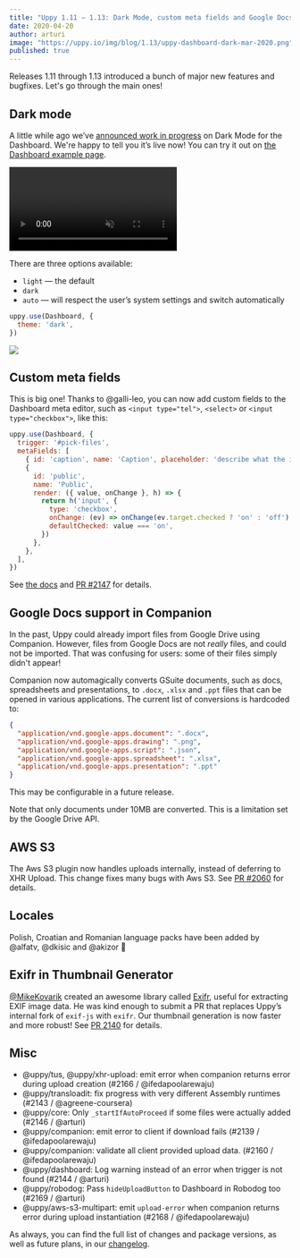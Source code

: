 ```yaml
---
title: "Uppy 1.11 — 1.13: Dark Mode, custom meta fields and Google Docs in Companion"
date: 2020-04-20
author: arturi
image: "https://uppy.io/img/blog/1.13/uppy-dashboard-dark-mar-2020.png"
published: true
---
```


Releases 1.11 through 1.13 introduced a bunch of major new features and bugfixes. Let's go through the main ones!

## Dark mode

A little while ago we’ve [announced work in progress](https://mobile.twitter.com/uppy_io/status/1221070643543838721) on Dark Mode for the Dashboard. We're happy to tell you it’s live now! You can try it out on [the Dashboard example page](/examples/dashboard/).

<video alt="Demo video showing Uppy Dark Mode" muted autoplay loop>
  <source src="/img/blog/1.13/dark-mode-auto.webm" type="video/webm" />
  <source src="/img/blog/1.13/dark-mode-auto.mp4" type="video/mp4" />
</video>

There are three options available:

- `light` — the default
- `dark`
- `auto` — will respect the user’s system settings and switch automatically

```js
uppy.use(Dashboard, {
  theme: 'dark',
})
```

![](/img/blog/1.13/uppy-dashboard-dark-mar-2020.png)

<!--truncate-->

## Custom meta fields

This is big one! Thanks to @galli-leo, you can now add custom fields to the Dashboard meta editor, such as `<input type="tel">`, `<select>` or `<input type="checkbox">`, like this:

```js
uppy.use(Dashboard, {
  trigger: '#pick-files',
  metaFields: [
    { id: 'caption', name: 'Caption', placeholder: 'describe what the image is about' },
    {
      id: 'public',
      name: 'Public',
      render: ({ value, onChange }, h) => {
        return h('input', {
          type: 'checkbox',
          onChange: (ev) => onChange(ev.target.checked ? 'on' : 'off'),
          defaultChecked: value === 'on',
        })
      },
    },
  ],
})
```

See [the docs](/docs/dashboard/#metaFields) and [PR #2147](https://github.com/transloadit/uppy/pull/2147) for details.

## Google Docs support in Companion

In the past, Uppy could already import files from Google Drive using Companion. However, files from Google Docs are not _really_ files, and could not be imported. That was confusing for users: some of their files simply didn't appear!

Companion now automagically converts GSuite documents, such as docs, spreadsheets and presentations, to `.docx`, `.xlsx` and `.ppt` files that can be opened in various applications. The current list of conversions is hardcoded to:

```json
{
  "application/vnd.google-apps.document": ".docx",
  "application/vnd.google-apps.drawing": ".png",
  "application/vnd.google-apps.script": ".json",
  "application/vnd.google-apps.spreadsheet": ".xlsx",
  "application/vnd.google-apps.presentation": ".ppt"
}
```

This may be configurable in a future release.

Note that only documents under 10MB are converted. This is a limitation set by the Google Drive API.

## AWS S3

The Aws S3 plugin now handles uploads internally, instead of deferring to XHR Upload. This change fixes many bugs with Aws S3. See [PR #2060](https://github.com/transloadit/uppy/pull/2147) for details.

## Locales

Polish, Croatian and Romanian language packs have been added by @alfatv, @dkisic and @akizor :tada:

## Exifr in Thumbnail Generator

[@MikeKovarik](https://github.com/MikeKovarik) created an awesome library called [Exifr](https://github.com/MikeKovarik/exifr), useful for extracting EXIF image data. He was kind enough to submit a PR that replaces Uppy’s internal fork of `exif-js` with `exifr`. Our thumbnail generation is now faster and more robust! See [PR 2140](https://github.com/transloadit/uppy/pull/2140) for details.

## Misc

- @uppy/tus, @uppy/xhr-upload: emit error when companion returns error during upload creation (#2166 / @ifedapoolarewaju)
- @uppy/transloadit: fix progress with very different Assembly runtimes (#2143 / @agreene-coursera)
- @uppy/core: Only `_startIfAutoProceed` if some files were actually added (#2146 / @arturi)
- @uppy/companion: emit error to client if download fails (#2139 / @ifedapoolarewaju)
- @uppy/companion: validate all client provided upload data. (#2160 / @ifedapoolarewaju)
- @uppy/dashboard: Log warning instead of an error when trigger is not found (#2144 / @arturi)
- @uppy/robodog: Pass `hideUploadButton` to Dashboard in Robodog too (#2169 / @arturi)
- @uppy/aws-s3-multipart: emit `upload-error` when companion returns error during upload instantiation (#2168 / @ifedapoolarewaju)

As always, you can find the full list of changes and package versions, as well as future plans, in our [changelog](https://github.com/transloadit/uppy/blob/master/CHANGELOG.md).
